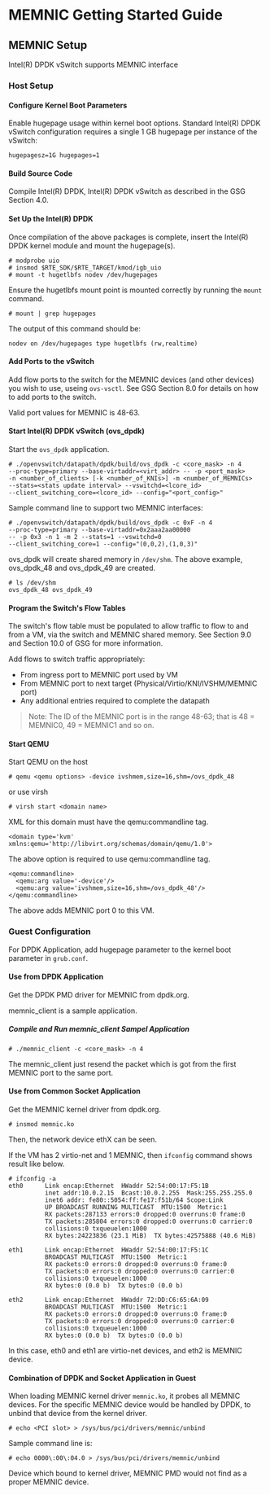 # MEMNIC Getting Started Guide

## MEMNIC Setup

Intel(R) DPDK vSwitch supports MEMNIC interface

### Host Setup

#### Configure Kernel Boot Parameters

Enable hugepage usage within kernel boot options.
Standard Intel(R) DPDK vSwitch configuration requires a single
1 GB hugepage per instance of the vSwitch:

    hugepagesz=1G hugepages=1


#### Build Source Code

Compile Intel(R) DPDK, Intel(R) DPDK vSwitch as described in
the GSG Section 4.0.

#### Set Up the Intel(R) DPDK

Once compilation of the above packages is complete, insert the
Intel(R) DPDK kernel module and mount the hugepage(s).

    # modprobe uio
    # insmod $RTE_SDK/$RTE_TARGET/kmod/igb_uio
    # mount -t hugetlbfs nodev /dev/hugepages

Ensure the hugetlbfs mount point is mounted correctly by running the
`mount` command.

    # mount | grep hugepages

The output of this command should be:

    nodev on /dev/hugepages type hugetlbfs (rw,realtime)

#### Add Ports to the vSwitch

Add flow ports to the switch for the MEMNIC devices (and other devices)
you wish to use, useing `ovs-vsctl`. See GSG Section 8.0 for details on
how to add ports to the switch.

Valid port values for MEMNIC is 48-63.

#### Start Intel(R) DPDK vSwitch (ovs_dpdk)

Start the `ovs_dpdk` application.

    # ./openvswitch/datapath/dpdk/build/ovs_dpdk -c <core_mask> -n 4
    --proc-type=primary --base-virtaddr=<virt_addr> -- -p <port_mask>
    -n <number_of_clients> [-k <number_of_KNIs>] -m <number_of_MEMNICs>
    --stats=<stats update interval> --vswitchd=<lcore_id>
    --client_switching_core=<lcore_id> --config="<port_config>"

Sample command line to support two MEMNIC interfaces:

    # ./openvswitch/datapath/dpdk/build/ovs_dpdk -c 0xF -n 4
    --proc-type=primary --base-virtaddr=0x2aaa2aa00000
    -- -p 0x3 -n 1 -m 2 --stats=1 --vswitchd=0
    --client_switching_core=1 --config="(0,0,2),(1,0,3)"

ovs_dpdk will create shared memory in `/dev/shm`.
The above example, ovs_dpdk_48 and ovs_dpdk_49 are created.

    # ls /dev/shm
    ovs_dpdk_48 ovs_dpdk_49

#### Program the Switch's Flow Tables

The switch's flow table must be populated to allow traffic to flow to
and from a VM, via the switch and MEMNIC shared memory.
See Section 9.0 and Section 10.0 of GSG for more information.

Add flows to switch traffic appropriately:
- From ingress port to MEMNIC port used by VM
- From MEMNIC port to next target (Physical/Virtio/KNI/IVSHM/MEMNIC port)
- Any additional entries required to complete the datapath

>Note: The ID of the MEMNIC port is in the range 48-63; that is 48 = MEMNIC0,
49 = MEMNIC1 and so on.

#### Start QEMU

Start QEMU on the host

    # qemu <qemu options> -device ivshmem,size=16,shm=/ovs_dpdk_48

or use virsh

    # virsh start <domain name>

XML for this domain must have the qemu:commandline tag.

    <domain type='kvm' xmlns:qemu='http://libvirt.org/schemas/domain/qemu/1.0'>

The above option is required to use qemu:commandline tag.

    <qemu:commandline>
      <qemu:arg value='-device'/>
      <qemu:arg value='ivshmem,size=16,shm=/ovs_dpdk_48'/>
    </qemu:commandline>

The above adds MEMNIC port 0 to this VM.


### Guest Configuration

For DPDK Application, add hugepage parameter to the kernel boot
parameter in `grub.conf`.

#### Use from DPDK Application

Get the DPDK PMD driver for MEMNIC from dpdk.org.

memnic_client is a sample application.

##### Compile and Run memnic_client Sampel Application

    # ./memnic_client -c <core_mask> -n 4

The memnic_client just resend the packet which is got from the
first MEMNIC port to the same port.

#### Use from Common Socket Application

Get the MEMNIC kernel driver from dpdk.org.

    # insmod memnic.ko

Then, the network device ethX can be seen.

If the VM has 2 virtio-net and 1 MEMNIC, then `ifconfig` command
shows result like below.

    # ifconfig -a
    eth0      Link encap:Ethernet  HWaddr 52:54:00:17:F5:1B
              inet addr:10.0.2.15  Bcast:10.0.2.255  Mask:255.255.255.0
              inet6 addr: fe80::5054:ff:fe17:f51b/64 Scope:Link
              UP BROADCAST RUNNING MULTICAST  MTU:1500  Metric:1
              RX packets:287133 errors:0 dropped:0 overruns:0 frame:0
              TX packets:285804 errors:0 dropped:0 overruns:0 carrier:0
              collisions:0 txqueuelen:1000
              RX bytes:24223836 (23.1 MiB)  TX bytes:42575888 (40.6 MiB)

    eth1      Link encap:Ethernet  HWaddr 52:54:00:17:F5:1C
              BROADCAST MULTICAST  MTU:1500  Metric:1
              RX packets:0 errors:0 dropped:0 overruns:0 frame:0
              TX packets:0 errors:0 dropped:0 overruns:0 carrier:0
              collisions:0 txqueuelen:1000
              RX bytes:0 (0.0 b)  TX bytes:0 (0.0 b)

    eth2      Link encap:Ethernet  HWaddr 72:DD:C6:65:6A:09
              BROADCAST MULTICAST  MTU:1500  Metric:1
              RX packets:0 errors:0 dropped:0 overruns:0 frame:0
              TX packets:0 errors:0 dropped:0 overruns:0 carrier:0
              collisions:0 txqueuelen:1000
              RX bytes:0 (0.0 b)  TX bytes:0 (0.0 b)

In this case, eth0 and eth1 are virtio-net devices, and eth2 is MEMNIC device.


#### Combination of DPDK and Socket Application in Guest

When loading MEMNIC kernel driver `memnic.ko`, it probes all MEMNIC
devices. For the specific MEMNIC device would be handled by DPDK,
to unbind that device from the kernel driver.

    # echo <PCI slot> > /sys/bus/pci/drivers/memnic/unbind

Sample command line is:

    # echo 0000\:00\:04.0 > /sys/bus/pci/drivers/memnic/unbind

Device which bound to kernel driver, MEMNIC PMD would not find as a
proper MEMNIC device.

